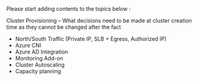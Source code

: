 ﻿Please start adding contents to the topics below : 

Cluster Provisioning – What decisions need to be made at cluster creation time as they cannot be changed after the fact 
- North/South Traffic (Private IP, SLB + Egress, Authorized IP) 
- Azure CNI 
- Azure AD Integration 
- Monitoring Add-on 
- Cluster Autoscaling 
- Capacity planning
